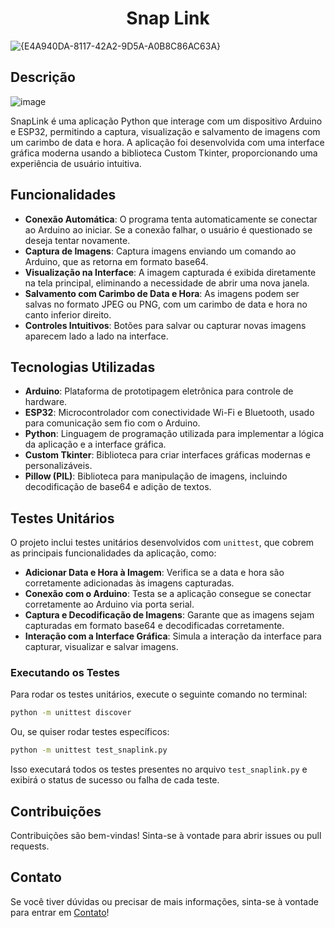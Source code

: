 
<h1 align = "center"> Snap Link </h1>

![{E4A940DA-8117-42A2-9D5A-A0B8C86AC63A}](https://github.com/user-attachments/assets/35107e40-9f5a-4660-b6cc-1246fae79de3)

## Descrição

![image](https://github.com/user-attachments/assets/5113eead-7c4e-4030-9f4b-7d13d71572a8)

SnapLink é uma aplicação Python que interage com um dispositivo Arduino e ESP32, permitindo a captura, visualização e salvamento de imagens com um carimbo de data e hora. A aplicação foi desenvolvida com uma interface gráfica moderna usando a biblioteca Custom Tkinter, proporcionando uma experiência de usuário intuitiva.

## Funcionalidades
- **Conexão Automática**: O programa tenta automaticamente se conectar ao Arduino ao iniciar. Se a conexão falhar, o usuário é questionado se deseja tentar novamente.
- **Captura de Imagens**: Captura imagens enviando um comando ao Arduino, que as retorna em formato base64.
- **Visualização na Interface**: A imagem capturada é exibida diretamente na tela principal, eliminando a necessidade de abrir uma nova janela.
- **Salvamento com Carimbo de Data e Hora**: As imagens podem ser salvas no formato JPEG ou PNG, com um carimbo de data e hora no canto inferior direito.
- **Controles Intuitivos**: Botões para salvar ou capturar novas imagens aparecem lado a lado na interface.

## Tecnologias Utilizadas
- **Arduino**: Plataforma de prototipagem eletrônica para controle de hardware.
- **ESP32**: Microcontrolador com conectividade Wi-Fi e Bluetooth, usado para comunicação sem fio com o Arduino.
- **Python**: Linguagem de programação utilizada para implementar a lógica da aplicação e a interface gráfica.
- **Custom Tkinter**: Biblioteca para criar interfaces gráficas modernas e personalizáveis.
- **Pillow (PIL)**: Biblioteca para manipulação de imagens, incluindo decodificação de base64 e adição de textos.

## Testes Unitários

O projeto inclui testes unitários desenvolvidos com `unittest`, que cobrem as principais funcionalidades da aplicação, como:

- **Adicionar Data e Hora à Imagem**: Verifica se a data e hora são corretamente adicionadas às imagens capturadas.
- **Conexão com o Arduino**: Testa se a aplicação consegue se conectar corretamente ao Arduino via porta serial.
- **Captura e Decodificação de Imagens**: Garante que as imagens sejam capturadas em formato base64 e decodificadas corretamente.
- **Interação com a Interface Gráfica**: Simula a interação da interface para capturar, visualizar e salvar imagens.

### Executando os Testes

Para rodar os testes unitários, execute o seguinte comando no terminal:

```bash
python -m unittest discover
```

Ou, se quiser rodar testes específicos:

```bash
python -m unittest test_snaplink.py
```

Isso executará todos os testes presentes no arquivo `test_snaplink.py` e exibirá o status de sucesso ou falha de cada teste.

## Contribuições
Contribuições são bem-vindas! Sinta-se à vontade para abrir issues ou pull requests.

## Contato

Se você tiver dúvidas ou precisar de mais informações, sinta-se à vontade para entrar em [Contato](https://linktr.ee/leomolinarodev01)!

